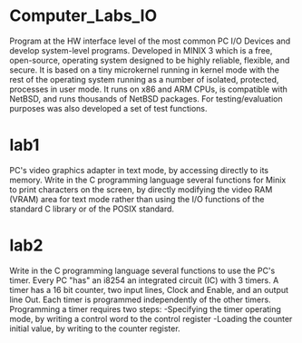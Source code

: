 # Computer_Labs_IO

Program at the HW interface level of the most common PC I/O Devices and develop system-level programs. Developed in MINIX 3 which is a free, open-source, operating system designed to be highly reliable, flexible, and secure. It is based on a tiny microkernel running in kernel mode with the rest of the operating system running as a number of isolated, protected, processes in user mode. It runs on x86 and ARM CPUs, is compatible with NetBSD, and runs thousands of NetBSD packages. For testing/evaluation purposes was also developed a set of test functions.

# lab1
PC's video graphics adapter in text mode, by accessing directly to its memory. Write in the C programming language several functions for Minix to print characters on the screen, by directly modifying the video RAM (VRAM) area for text mode rather than using the I/O functions of the standard C library or of the POSIX standard.
# lab2
Write in the C programming language several functions to use the PC's timer.
Every PC "has" an i8254 an integrated circuit (IC) with 3 timers.
A timer has a 16 bit counter, two input lines, Clock and Enable, and an output line Out.
Each timer is programmed independently of the other timers. Programming a timer requires two steps:
-Specifying the timer operating mode, by writing a control word to the control register
-Loading the counter initial value, by writing to the counter register.
